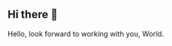 ## Hi there 👋

<!--
**17493b/17493b** is a ✨ _special_ ✨ repository because its `README.md` (this file) appears on your GitHub profile.

- 🔭 I’m currently working on an idea for a simple calculator web tool to help people highlight a small albeit highly misleading subset of digital communications, and quickly make sense of them.
- 🌱 I’m currently learning data analysis and visualisation, front-end web development and UX design.
- 👯 I’m looking to collaborate on the tool above, plus many more ideas. I have little to no development background, so I need a lot of help from AI, and a team of experienced devs, analysts, social scientists and leaders with an aspiration to build something truly game-changing from ground up.
- 🤔 I’m looking for help with creating the future of DEHI - decentralised human intelligence, critical to counterbalance the rise of AI.
- 💬 Ask me about the shifting of the future of the very social contract, in terms of accountability - and the critical necessity to hold ourselves immutably and irrevocably accountable in the digital age.
- 📫 How to reach me: 17493b@protonmail.com
- ⚡ Fun fact: I'm a real boy, I am creative director / ex-graphic visual designer. I love data, visualisation of data and I think it holds the keys to a future of both AI and HI together. Or more specifically i'm coining, DEHI - decentralised human intelligence. I was recently told by marine biologists that by far the largest bottleneck in science right now is data science, analysis and visualisation (communication), such is the rate of data generation that were we able to simply process and understand it all, we almost certainly would have incredible breakthroughs already hidden in the data.

--> Hello, look forward to working with you, World.
